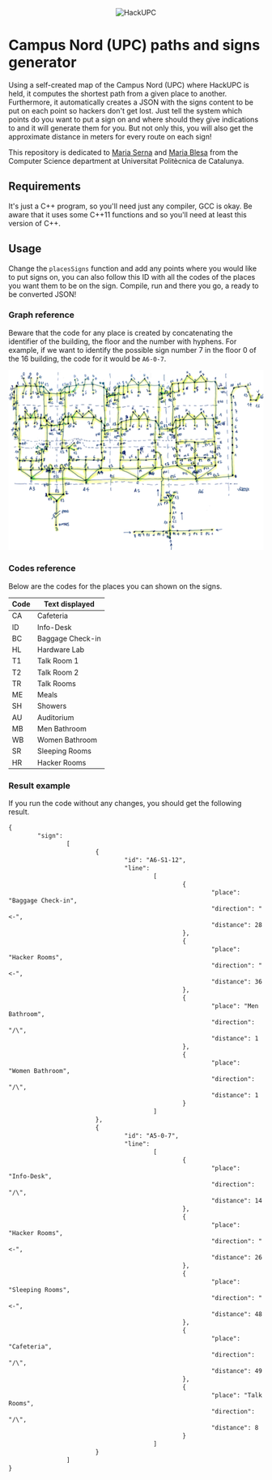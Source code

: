 <p align="center">
  <img alt="HackUPC" src="https://github.com/hackupc/frontend/raw/master/src/images/hackupc-ogimage@2x.png"/>
</p>

# Campus Nord (UPC) paths and signs generator
Using a self-created map of the Campus Nord (UPC) where HackUPC is held, it computes the shortest path from a given place to another. Furthermore, it automatically creates a JSON with the signs content to be put on each point so hackers don't get lost. Just tell the system which points do you want to put a sign on and where should they give indications to and it will generate them for you. But not only this, you will also get the approximate distance in meters for every route on each sign!

This repository is dedicated to <a href="http://www.lsi.upc.edu/~mjserna/">Maria Serna</a> and <a href="https://www.cs.upc.edu/~mjblesa/teaching.html">Maria Blesa</a> from the Computer Science department at Universitat Politècnica de Catalunya.

## Requirements
It's just a C++ program, so you'll need just any compiler, GCC is okay. Be aware that it uses some C++11 functions and so you'll need at least this version of C++.

## Usage
Change the `placesSigns` function and add any points where you would like to put signs on, you can also follow this ID with all the codes of the places you want them to be on the sign. Compile, run and there you go, a ready to be converted JSON!

### Graph reference
Beware that the code for any place is created by concatenating the identifier of the building, the floor and the number with hyphens. For example, if we want to identify the possible sign number 7 in the floor 0 of the 16 building, the code for it would be `A6-0-7`.

<p align="center">
  <img alt="Campus Nord Graph" src="https://github.com/oriolclosa/hackupc-campusnordgraph/raw/master/graph.png"/>
</p>

### Codes reference
Below are the codes for the places you can shown on the signs.

| Code          | Text displayed      |
| ------------- | ------------------- |
| CA            | Cafeteria           |
| ID            | Info-Desk           |
| BC            | Baggage Check-in    |
| HL            | Hardware Lab        |
| T1            | Talk Room 1         |
| T2            | Talk Room 2         |
| TR            | Talk Rooms          |
| ME            | Meals               |
| SH            | Showers             |
| AU            | Auditorium          |
| MB            | Men Bathroom        |
| WB            | Women Bathroom      |
| SR            | Sleeping Rooms      |
| HR            | Hacker Rooms        |

### Result example
If you run the code without any changes, you should get the following result.

```
{
        "sign":
                [
                        {
                                "id": "A6-S1-12",
                                "line":
                                        [
                                                {
                                                        "place": "Baggage Check-in",
                                                        "direction": "<-",
                                                        "distance": 28
                                                },
                                                {
                                                        "place": "Hacker Rooms",
                                                        "direction": "<-",
                                                        "distance": 36
                                                },
                                                {
                                                        "place": "Men Bathroom",
                                                        "direction": "/\",
                                                        "distance": 1
                                                },
                                                {
                                                        "place": "Women Bathroom",
                                                        "direction": "/\",
                                                        "distance": 1
                                                }
                                        ]
                        },
                        {
                                "id": "A5-0-7",
                                "line":
                                        [
                                                {
                                                        "place": "Info-Desk",
                                                        "direction": "/\",
                                                        "distance": 14
                                                },
                                                {
                                                        "place": "Hacker Rooms",
                                                        "direction": "<-",
                                                        "distance": 26
                                                },
                                                {
                                                        "place": "Sleeping Rooms",
                                                        "direction": "<-",
                                                        "distance": 48
                                                },
                                                {
                                                        "place": "Cafeteria",
                                                        "direction": "/\",
                                                        "distance": 49
                                                },
                                                {
                                                        "place": "Talk Rooms",
                                                        "direction": "/\",
                                                        "distance": 8
                                                }
                                        ]
                        }
                ]
}
```
